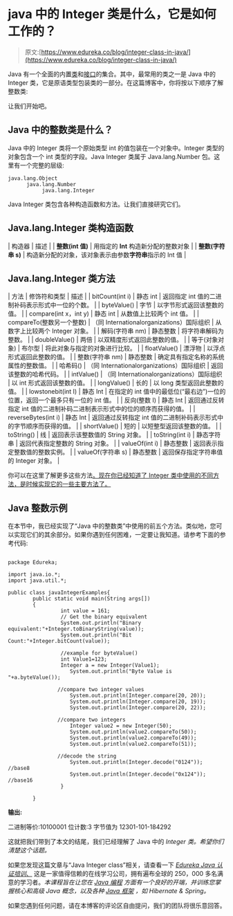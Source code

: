 # java 中的 Integer 类是什么，它是如何工作的？

> 原文:[https://www.edureka.co/blog/integer-class-in-java/](https://www.edureka.co/blog/integer-class-in-java/)

Java 有一个全面的内置[类](https://www.edureka.co/blog/java-objects-and-classes/)和[接口](https://www.edureka.co/blog/java-interface/)的集合。其中，最常用的类之一是 Java 中的 Integer 类，它是原语类型包装类的一部分。在这篇博客中，你将按以下顺序了解整数类:

让我们开始吧。

## **Java 中的整数类是什么？**

Java 中的 Integer 类将一个原始类型 int 的值包装在一个对象中。Integer 类型的对象包含一个 int 类型的字段。Java Integer 类属于 Java.lang.Number 包。这里有一个完整的层级:

```
java.lang.Object
      java.lang.Number
           java.lang.Integer
```

Java Integer 类包含各种构造函数和方法。让我们直接研究它们。

## **Java.lang.Integer 类构造函数**

| 构造器 | 描述 |
| **整数(int 值)** | 用指定的 **Int** 构造新分配的整数对象 |
| **整数(字符串 s)** | 构造新分配的对象，该对象表示由参数**字符串**指示的 Int 值 |

## **Java.lang.Integer 类方法**

| 方法 | 修饰符和类型 | 描述 |
| bitCount(int i) | 静态 int | 返回指定 int 值的二进制补码表示形式中一位的个数。 |
| byteValue() | 字节 | 以字节形式返回该整数的值。 |
| compare(int x，int y) | 静态 int | 从数值上比较两个 int 值。 |
| compareTo(整数另一个整数) | （同 Internationalorganizations）国际组织 | 从数字上比较两个 Integer 对象。 |
| 解码(字符串 nm) | 静态整数 | 将字符串解码为整数。 |
| doubleValue() | 两倍 | 以双精度形式返回此整数的值。 |
| 等于(对象对象) | 布尔型 | 将此对象与指定的对象进行比较。 |
| floatValue() | 漂浮物 | 以浮点形式返回此整数的值。 |
| 整数(字符串 nm) | 静态整数 | 确定具有指定名称的系统属性的整数值。 |
| 哈希码() | （同 Internationalorganizations）国际组织 | 返回该整数的哈希代码。 |
| intValue() | （同 Internationalorganizations）国际组织 | 以 int 形式返回该整数的值。 |
| longValue() | 长的 | 以 long 类型返回此整数的值。 |
| lowstonebit(int I) | 静态 Int | 在指定的 int 值中的最低位(“最右边”)一位的位置，返回一个最多只有一位的 int 值。 |
| 反向(整数 I) | 静态 Int | 返回通过反转指定 int 值的二进制补码二进制表示形式中的位的顺序而获得的值。 |
| reverseBytes(int i) | 静态 Int | 返回通过反转指定 int 值的二进制补码表示形式中的字节顺序而获得的值。 |
| shortValue() | 短的 | 以短整型返回该整数的值。 |
| toString() | 线 | 返回表示该整数值的 String 对象。 |
| toString(int i) | 静态字符串 | 返回代表指定整数的 String 对象。 |
| valueOf(int i) | 静态整数 | 返回表示指定整数值的整数实例。 |
| valueOf(字符串 s) | 静态整数 | 返回保存指定字符串值的 Integer 对象。 |

你可以在这里了解更多这些方法[。现在你已经知道了 Integer 类中使用的不同方法，是时候实现它的一些主要方法了。](https://docs.oracle.com/javase/7/docs/api/java/lang/Integer.html)

## **Java 整数示例**

在本节中，我已经实现了“Java 中的整数类”中使用的前五个方法。类似地，您可以实现它们的其余部分。如果你遇到任何困难，一定要让我知道。请参考下面的参考代码:

```

package Edureka;

import java.io.*; 
import java.util.*; 

public class javaIntegerExamples{    
	    public static void main(String args[])  
	    { 
	    		 int value = 161;
	    		 // Get the binary equivalent
	    		 System.out.println("Binary equivalent:"+Integer.toBinaryString(value));
	    		 System.out.println("Bit Count:"+Integer.bitCount(value));

	    		 //example for byteValue()
	    		 int Value1=123;
	    		 Integer a = new Integer(Value1);
	    			System.out.println("Byte Value is "+a.byteValue());

	    		//compare two integer values
	    			System.out.println(Integer.compare(20, 20));
	    			System.out.println(Integer.compare(20, 19));
	    			System.out.println(Integer.compare(20, 22));

	    		//compare two integers
	    			Integer value2 = new Integer(50);
	    			System.out.println(value2.compareTo(50)); 
	    			System.out.println(value2.compareTo(49));
	    			System.out.println(value2.compareTo(51));

	    		//decode the string
	    			System.out.println(Integer.decode("0124")); //base8
	    			System.out.println(Integer.decode("0x124")); //base16
	    		 }

	    }

```

**输出:**

二进制等价:10100001 位计数:3 字节值为 12301-101-184292

这就把我们带到了本文的结尾，我们已经理解了 Java 中的 *Integer 类。希望你们清楚这个话题。*

如果您发现这篇文章与“Java Integer class”相关，请查看一下 [*Edureka Java 认证培训*、](https://www.edureka.co/java-j2ee-soa-training) 这是一家值得信赖的在线学习公司，拥有遍布全球的 250，000 多名满意的学习者。*本课程旨在让您在  [Java 编程](https://www.edureka.co/blog/cheatsheets/java-cheat-sheet/) 方面有一个良好的开端，并训练您掌握核心和高级 Java 概念，以及各种  [Java 框架](https://www.edureka.co/blog/java-frameworks/) ，如 Hibernate & Spring。*

如果您遇到任何问题，请在本博客的评论区自由提问，我们的团队将很乐意回答。